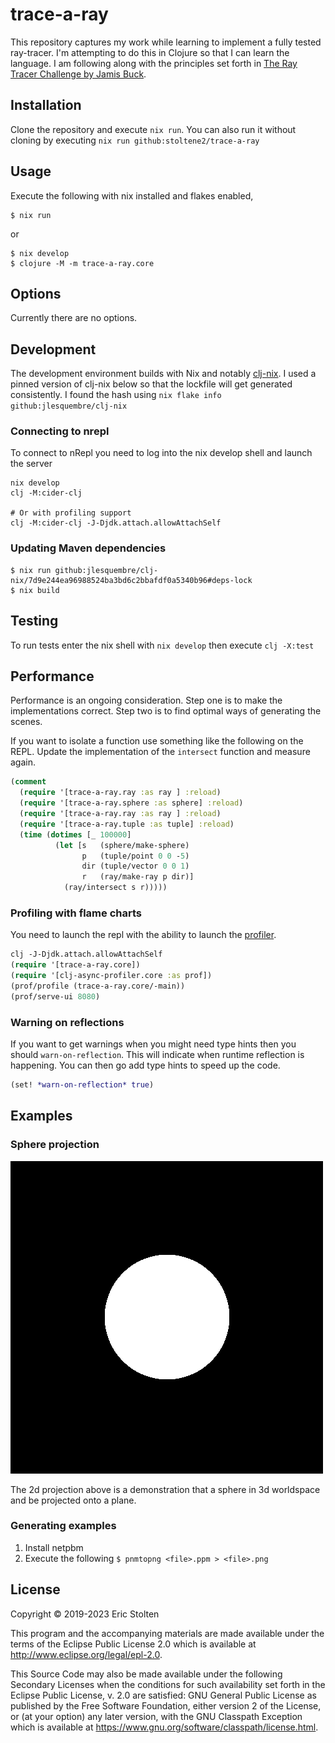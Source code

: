 # trace-a-ray

This repository captures my work while learning to implement a fully
tested ray-tracer. I'm attempting to do this in Clojure so that I can
learn the language. I am following along with the principles set forth
in [The Ray Tracer Challenge by Jamis
Buck](https://pragprog.com/book/jbtracer/the-ray-tracer-challenge).

## Installation

Clone the repository and execute `nix run`. You can also run it
without cloning by executing `nix run github:stoltene2/trace-a-ray`

## Usage

Execute the following with nix installed and flakes enabled,

    $ nix run

or

    $ nix develop
    $ clojure -M -m trace-a-ray.core

## Options

Currently there are no options.

## Development

The development environment builds with Nix and notably
[clj-nix](https://github.com/jlesquembre/clj-nix). I used a pinned
version of clj-nix below so that the lockfile will get generated
consistently. I found the hash using `nix flake info github:jlesquembre/clj-nix`

### Connecting to nrepl

To connect to nRepl you need to log into the nix develop shell and launch the server

```shell
nix develop
clj -M:cider-clj

# Or with profiling support
clj -M:cider-clj -J-Djdk.attach.allowAttachSelf
```

### Updating Maven dependencies

    $ nix run github:jlesquembre/clj-nix/7d9e244ea96988524ba3bd6c2bbafdf0a5340b96#deps-lock
    $ nix build


## Testing

To run tests enter the nix shell with `nix develop` then execute `clj -X:test`


## Performance

Performance is an ongoing consideration. Step one is to make the
implementations correct. Step two is to find optimal ways of
generating the scenes.

If you want to isolate a function use something like the following on
the REPL. Update the implementation of the `intersect` function and
measure again.

```clojure
(comment
  (require '[trace-a-ray.ray :as ray ] :reload)
  (require '[trace-a-ray.sphere :as sphere] :reload)
  (require '[trace-a-ray.ray :as ray ] :reload)
  (require '[trace-a-ray.tuple :as tuple] :reload)
  (time (dotimes [_ 100000]
          (let [s   (sphere/make-sphere)
                p   (tuple/point 0 0 -5)
                dir (tuple/vector 0 0 1)
                r   (ray/make-ray p dir)]
            (ray/intersect s r)))))
```

### Profiling with flame charts

You need to launch the repl with the ability to launch the [profiler](https://github.com/clojure-goes-fast/clj-async-profiler).

```clojure
clj -J-Djdk.attach.allowAttachSelf
(require '[trace-a-ray.core])
(require '[clj-async-profiler.core :as prof])
(prof/profile (trace-a-ray.core/-main))
(prof/serve-ui 8080)
```

### Warning on reflections

If you want to get warnings when you might need type hints then you
should `warn-on-reflection`. This will indicate when runtime
reflection is happening. You can then go add type hints to speed up
the code.

```clojure
(set! *warn-on-reflection* true)
```



## Examples

### Sphere projection
![2d projection](/doc/images/sphere.png)

The 2d projection above is a demonstration that a sphere in 3d
worldspace and be projected onto a plane.

### Generating examples

1. Install netpbm
2. Execute the following
   `$ pnmtopng <file>.ppm > <file>.png`

## License

Copyright © 2019-2023 Eric Stolten

This program and the accompanying materials are made available under the
terms of the Eclipse Public License 2.0 which is available at
http://www.eclipse.org/legal/epl-2.0.

This Source Code may also be made available under the following Secondary
Licenses when the conditions for such availability set forth in the Eclipse
Public License, v. 2.0 are satisfied: GNU General Public License as published by
the Free Software Foundation, either version 2 of the License, or (at your
option) any later version, with the GNU Classpath Exception which is available
at https://www.gnu.org/software/classpath/license.html.

